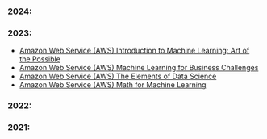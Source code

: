 ### 2024:

### 2023:
* [Amazon Web Service (AWS) Introduction to Machine Learning: Art of the Possible](https://drive.google.com/drive/folders/1MIlpj6G-9VHE77fG7H-BXwcqLlcHbv02?usp=sharing)
* [Amazon Web Service (AWS) Machine Learning for Business Challenges](https://drive.google.com/drive/folders/1bvVAIkSvwDNWdKgrfN_wkOy3Zi7S33WL?usp=sharing)
* [Amazon Web Service (AWS) The Elements of Data Science](https://drive.google.com/drive/folders/1VZTkJzvkBKrWc47oVuTNLVbJ0AEKx-2N?usp=sharing)
* [Amazon Web Service (AWS) Math for Machine Learning](https://drive.google.com/drive/folders/1lrpBdXJp5N-4uXnx2z6H4I4RfR-9Swpe?usp=sharing)

### 2022:

### 2021:

